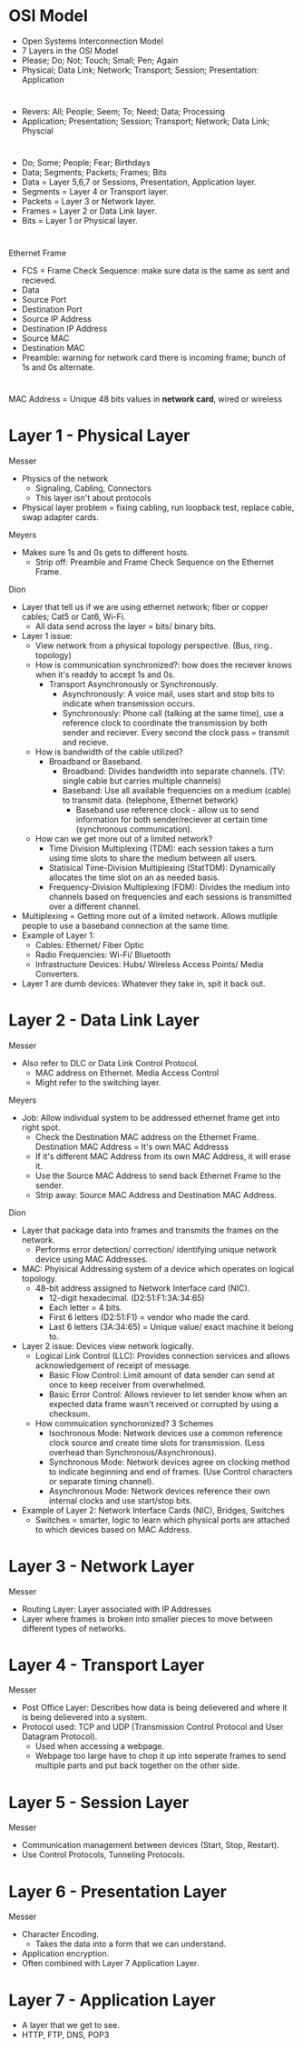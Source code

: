 # OSI Model

- Open Systems Interconnection Model
- 7 Layers in the OSI Model
- Please; Do; Not; Touch; Small; Pen; Again
- Physical; Data Link; Network; Transport; Session; Presentation: Application

#

- Revers: All; People; Seem; To; Need; Data; Processing
- Application; Presentation; Session; Transport; Network; Data Link; Physcial

#

- Do; Some; People; Fear; Birthdays
- Data; Segments; Packets; Frames; Bits
- Data = Layer 5,6,7 or Sessions, Presentation, Application layer.
- Segments = Layer 4 or Transport layer.
- Packets = Layer 3 or Network layer.
- Frames = Layer 2 or Data Link layer.
- Bits = Layer 1 or Physical layer.

#

Ethernet Frame

- FCS = Frame Check Sequence: make sure data is the same as sent and recieved.
- Data
- Source Port
- Destination Port
- Source IP Address
- Destination IP Address
- Source MAC
- Destination MAC
- Preamble: warning for network card there is incoming frame; bunch of 1s and 0s alternate.

#

MAC Address = Unique 48 bits values in **network card**, wired or wireless

#

# Layer 1 - Physical Layer

Messer
- Physics of the network
  - Signaling, Cabling, Connectors
  - This layer isn't about protocols
- Physical layer problem = fixing cabling, run loopback test, replace cable, swap adapter cards.

Meyers
- Makes sure 1s and 0s gets to different hosts.
  - Strip off: Preamble and Frame Check Sequence on the Ethernet Frame.

Dion
- Layer that tell us if we are using ethernet network; fiber or copper cables; Cat5 or Cat6, Wi-Fi.
  - All data send across the layer = bits/ binary bits.
- Layer 1 issue:
  - View network from a physical topology perspective. (Bus, ring.. topology)
  - How is communication synchronized?: how does the reciever knows when it's readdy to accept 1s and 0s.
    - Transport Asynchronously or Synchronously.
      - Asynchronously: A voice mail, uses start and stop bits to indicate when transmission occurs.
      - Synchronously: Phone call (talking at the same time), use a reference clock to coordinate the transmission by both sender and reciever. Every second the clock pass = transmit and recieve.
  - How is bandwidth of the cable utilized?
    - Broadband or Baseband.
      - Broadband: Divides bandwidth into separate channels. (TV: single cable but carries multiple channels)
      - Baseband: Use all available frequencies on a medium (cable) to transmit data. (telephone, Ethernet betwork)
        - Baseband use reference clock - allow us to send information for both sender/reciever at certain time (synchronous communication).
  - How can we get more out of a limited network?
     - Time Division Multiplexing (TDM): each session takes a turn using time slots to share the medium between all users.
     - Statisical Time-Division Multiplexing (StatTDM): Dynamically allocates the time slot on an as needed basis.
     - Frequency-Division Multiplexing (FDM): Divides the medium into channels based on frequencies and each sessions is transmitted over a different channel.
- Multiplexing = Getting more out of a limited network. Allows mutliple people to use a baseband connection at the same time.
- Example of Layer 1:
  - Cables: Ethernet/ Fiber Optic
  - Radio Frequencies: Wi-Fi/ Bluetooth
  - Infrastructure Devices: Hubs/ Wireless Access Points/ Media Converters.
- Layer 1 are dumb devices: Whatever they take in, spit it back out.

#

# Layer 2 - Data Link Layer

Messer
- Also refer to DLC or Data Link Control Protocol.
  - MAC address on Ethernet. Media Access Control
  - Might refer to the switching layer.

Meyers
- Job: Allow individual system to be addressed ethernet frame get into right spot.
  - Check the Destination MAC address on the Ethernet Frame. Destination MAC Address = It's own MAC Addresss
  - If it's different MAC Address from its own MAC Address, it will erase it.
  - Use the Source MAC Address to send back Ethernet Frame to the sender.
  - Strip away: Source MAC Address and Destination MAC Address.

Dion
- Layer that package data into frames and transmits the frames on the network.
  - Performs error detection/ correction/ identifying unique network device using MAC Addresses.
- MAC: Phyisical Addressing system of a device which operates on logical topology.
  - 48-bit address assigned to Network Interface card (NIC).
    - 12-digit hexadecimal. (D2:51:F1:3A:34:65)
    - Each letter = 4 bits.
    - First 6 letters (D2:51:F1) = vendor who made the card.
    - Last 6 letters (3A:34:65) = Unique value/ exact machine it belong to.
- Layer 2 issue: Devices view network logically.
  - Logical Link Control (LLC): Provides connection services and allows acknowledgement of receipt of message.
    - Basic Flow Control: Limit amount of data sender can send at once to keep receiver from overwhelmed.
    - Basic Error Control: Allows reviever to let sender know when an expected data frame wasn't received or corrupted by using a checksum.
  - How commuication synchoronized? 3 Schemes
    - Isochronous Mode: Network devices use a common reference clock source and create time slots for transmission. (Less overhead than Synchronous/Asynchronous).
    - Synchronous Mode: Network devices agree on clocking method to indicate beginning and end of frames. (Use Control characters or separate timing channel).
    - Asynchronous Mode: Network devices reference their own internal clocks and use start/stop bits.
- Example of Layer 2: Network Interface Cards (NIC), Bridges, Switches
  - Switches = smarter, logic to learn which physical ports are attached to which devices based on MAC Address.

#

# Layer 3 - Network Layer

Messer
- Routing Layer: Layer associated with IP Addresses
- Layer where frames is broken into smaller pieces to move between different types of networks.

#

# Layer 4 - Transport Layer

Messer 
- Post Office Layer: Describes how data is being delievered and where it is being delievered into a system.
- Protocol used: TCP and UDP (Transmission Control Protocol and User Datagram Protocol).
  - Used when accessing a webpage.
  - Webpage too large have to chop it up into seperate frames to send multiple parts and put back together on the other side.
 
#

# Layer 5 - Session Layer

Messer 
- Communication management between devices (Start, Stop, Restart).
- Use Control Protocols, Tunneling Protocols.

#

# Layer 6 - Presentation Layer

Messer
- Character Encoding.
  - Takes the data into a form that we can understand.
- Application encryption.
- Often combined with Layer 7 Application Layer.

#

# Layer 7 - Application Layer

- A layer that we get to see.
- HTTP, FTP, DNS, POP3
